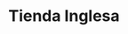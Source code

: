 ---
title: "Tienda Inglesa"
url: /montevideo/tienda-inglesa-doctor-alejandro-schroeder/
shop: supermercado
---